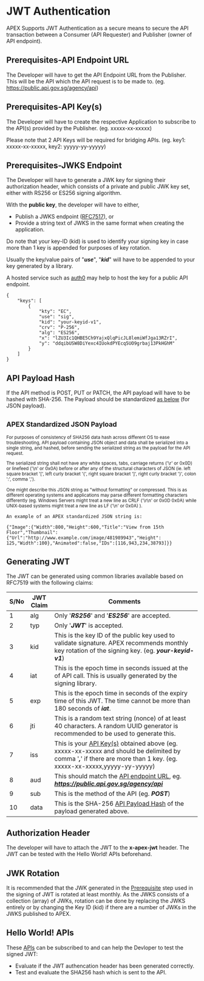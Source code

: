 # JWT Authentication

APEX Supports JWT Authentication as a secure means to secure the API transaction between a Consumer (API Requester) and Publisher (owner of API endpoint).

## Prerequisites-API Endpoint URL

The Developer will have to get the API Endpoint URL from the Publisher.  This will be the API which the API request is to be made to. (eg. <https://public.api.gov.sg/agency/api>)

## Prerequisites-API Key(s)

The Developer will have to create the respective Application to subscribe to the API(s) provided by the Publisher. (eg. xxxxx-xx-xxxxx)

Please note that 2 API Keys will be required for bridging APIs. (eg. key1: xxxxx-xx-xxxxx, key2: yyyyy-yy-yyyyy)

<!-- TODO: Add image of API Key(s)-->

## Prerequisites-JWKS Endpoint

The Developer will have to generate a JWK key for signing their authorization header, which consists of a private and public JWK key set, either with RS256 or ES256 signing algorithm.

With the **public key**, the developer will have to either,

- Publish a JWKS endpoint ([RFC7517](https://www.rfc-editor.org/rfc/rfc7517#appendix-A.1)), or
- Provide a string text of JWKS in the same format when creating the application.

Do note that your key-ID (kid) is used to identify your signing key in case more than 1 key is appended for purposes of key rotation.

Usually the key/value pairs of "***use***", "***kid***" will have to be appended to your key generated by a library.

A hosted service such as [auth0](https://auth0.com/docs/secure/tokens/json-web-tokens/json-web-key-sets#:~:text=The%20JSON%20Web%20Key%20Set,signing%20JWTs%3A%20RS256%20and%20HS256.) may help to host the key for a public API endpoint.

```
{
    "keys": [
        {
            "kty": "EC",
            "use": "sig",
            "kid": "your-keyid-v1",
            "crv": "P-256",
            "alg": "ES256",
            "x": "lZU3Ic1QHBE5Ch9YajxQlqPicJL8lemiWfJga13RZrI",
            "y": "ddqibUSW8DiYexc4IUokdPYEcq5UO9grbaj13PkHGhM"
        }
    ]
}
```

<!-- TODO: Add image -->

## API Payload Hash

If the API method is POST, PUT or PATCH, the API payload will have to be hashed with SHA-256. The Payload should be standardized [as below](#apex-standardized-json-payload) (for JSON payload).

<!-- TODO: Include Sample Code -->

## <small>**APEX Standardized JSON Payload**

For purposes of consistency of SHA256 data hash across different OS to ease troubleshooting, API payload containing JSON object and data shall be serialized into a single string, and hashed, before sending the serialized string as the payload for the API request.

The serialized string shall not have any white spaces, tabs, carriage returns ('\r' or 0x0D) or linefeed ('\n' or 0x0A) before or after any of the structural characters of JSON (ie. left square bracket '[', left curly bracket '{', right square bracket ']', right curly bracket '}', colon ':', comma ',').

One might describe this JSON string as "without formatting" or compressed.
This is as different operating systems and applications may parse different formatting characters differently (eg. Windows Servers might treat a new line as CRLF ('\r\n' or 0x0D 0x0A) while UNIX-based systems might treat a new line as LF ('\n' or 0x0A) ).</small>

```
An example of an APEX standardized JSON string is:

{"Image":{"Width":800,"Height":600,"Title":"View from 15th Floor","Thumbnail":{"Url":"http://www.example.com/image/481989943","Height": 125,"Width":100},"Animated":false,"IDs":[116,943,234,38793]}}
```

## Generating JWT

The JWT can be generated using common libraries available based on RFC7519 with the following claims:

|S/No|JWT Claim|Comments|
|---|---|---|
|1  |alg|Only '***RS256***' and '***ES256***' are accepted.|
|2  |typ|Only '***JWT***' is accepted.|
|3  |kid|This is the key ID of the public key used to validate signature. APEX recommends monthly key rotation of the signing key. (eg. ***your-keyid-v1***)|
|4  |iat|This is the epoch time in seconds issued at the of API call. This is usually generated by the signing library.|
|5  |exp|This is the epoch time in seconds of the expiry time of this JWT. The time cannot be more than 180 seconds of ***iat***.|
|6  |jti|This is a random text string (nonce) of at least 40 characters. A random UUID generator is recommended to be used to generate this.|
|7  |iss|This is your [API Key(s)](#prerequisites-api-keys) obtained above (eg. xxxxx-xx-xxxxx and should be delimited by comma '***,***' if there are more than 1 key. (eg. xxxxx-xx-xxxxx,yyyyy-yy-yyyyy)|
|8  |aud|This should match the [API endpoint URL](#prerequisites-api-endpoint-url), eg. ***https://public.api.gov.sg/agency/api***|
|9  |sub|This is the method of the API (eg. ***POST***)|
|10 |data|This is the SHA-256 [API Payload Hash](#api-payload-hash) of the payload generated above.|

<!-- TODO: Include Sample Code -->

## Authorization Header

The developer will have to attach the JWT to the **x-apex-jwt** header.  The JWT can be tested with the Hello World! APIs beforehand.

<!-- TODO: Include Example -->

## JWK Rotation

It is recommended that the JWK generated in the [Prerequisite](#prerequisites-jwks-endpoint) step used in the signing of JWT is rotated at least monthly.  As the JWKS consists of a collection (array) of JWKs, rotation can be done by replacing the JWKS entirely or by changing the Key ID (kid) if there are a number of JWKs in the JWKS published to APEX.

## Hello World! APIs

These [APIs](docs/hello-world/jwt-auth.md) can be subscribed to and can help the Devloper to test the signed JWT:

- Evaluate if the JWT authencation header has been generated correctly.
- Test and evaluate the SHA256 hash which is sent to the API.
